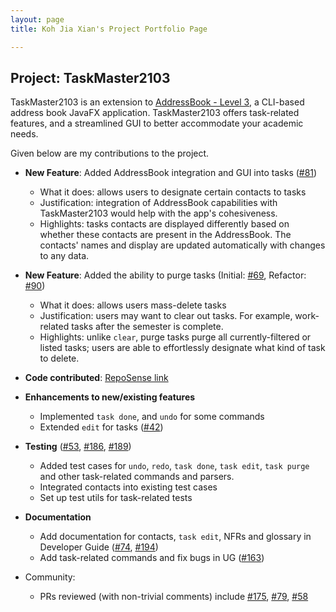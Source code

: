 ```yaml
---
layout: page
title: Koh Jia Xian's Project Portfolio Page

---
```

## Project: TaskMaster2103

TaskMaster2103 is an extension to [AddressBook - Level 3](https://se-education.org/addressbook-level3/), a CLI-based address book JavaFX application.
TaskMaster2103 offers task-related features, and a streamlined GUI to better accommodate your academic needs.

Given below are my contributions to the project.
- **New Feature**: Added AddressBook integration and GUI into tasks ([#81](https://github.com/AY2122S1-CS2103-F09-2/tp/pull/88))
  - What it does: allows users to designate certain contacts to tasks
  - Justification: integration of AddressBook capabilities with TaskMaster2103 would help with the app's cohesiveness.
  - Highlights: tasks contacts are displayed differently based on whether these contacts are present in the AddressBook. The contacts' names and display are updated automatically with changes to any data.

- **New Feature**: Added the ability to purge tasks (Initial: [#69](https://github.com/AY2122S1-CS2103-F09-2/tp/pull/69), Refactor: [#90](https://github.com/AY2122S1-CS2103-F09-2/tp/pull/90))
  - What it does: allows users mass-delete tasks
  - Justification: users may want to clear out tasks. For example, work-related tasks after the semester is complete.
  - Highlights: unlike `clear`, purge tasks purge all currently-filtered or listed tasks; users are able to effortlessly designate what kind of task to delete.

- **Code contributed**: [RepoSense link](https://nus-cs2103-ay2122s1.github.io/tp-dashboard/?search=&sort=groupTitle&sortWithin=title&timeframe=commit&mergegroup=&groupSelect=groupByRepos&breakdown=true&checkedFileTypes=docs~functional-code~test-code~other&since=2021-09-17&tabOpen=true&tabType=authorship&tabAuthor=koh-jx&tabRepo=AY2122S1-CS2103-F09-2%2Ftp%5Bmaster%5D&authorshipIsMergeGroup=false&authorshipFileTypes=docs~functional-code~test-code&authorshipIsBinaryFileTypeChecked=false)

- **Enhancements to new/existing features**
  - Implemented `task done`, and `undo` for some commands
  - Extended `edit` for tasks  ([#42](https://github.com/AY2122S1-CS2103-F09-2/tp/pull/42))

- **Testing** ([#53](https://github.com/AY2122S1-CS2103-F09-2/tp/pull/53), [#186](https://github.com/AY2122S1-CS2103-F09-2/tp/pull/186), [#189](https://github.com/AY2122S1-CS2103-F09-2/tp/pull/189))
  - Added test cases for `undo`, `redo`, `task done`, `task edit`, `task purge` and other task-related commands and parsers.
  - Integrated contacts into existing test cases
  - Set up test utils for task-related tests

- **Documentation**
  - Add documentation for contacts, `task edit`, NFRs and glossary in Developer Guide ([#74](https://github.com/AY2122S1-CS2103-F09-2/tp/pull/74), [#194](https://github.com/AY2122S1-CS2103-F09-2/tp/pull/194))
  - Add task-related commands and fix bugs in UG ([#163](https://github.com/AY2122S1-CS2103-F09-2/tp/pull/163))

- Community:
  - PRs reviewed (with non-trivial comments) include [#175](https://github.com/AY2122S1-CS2103-F09-2/tp/pull/175), [#79](https://github.com/AY2122S1-CS2103-F09-2/tp/pull/79), [#58](https://github.com/AY2122S1-CS2103-F09-2/tp/pull/58)
